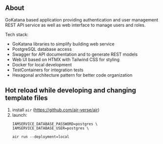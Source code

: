 ## About

GoKatana based application providing authentication and user management REST API service
as well as web interface to manage users and roles.

Tech stack:

- GoKatana libraries to simplify building web service
- PostgreSQL database access
- Swagger for API documentation and to generate REST models
- Web UI based on HTMX with Tailwind CSS for styling
- Docker for local development
- TestContainers for integration tests
- Hexagonal architecture pattern for better code organization

## Hot reload while developing and changing template files

1. install `air` (https://github.com/air-verse/air)
2. launch:
   ```shell
   IAMSERVICE_DATABASE_PASSWORD=postgres \
   IAMSERVICE_DATABASE_USER=postgres \
   
   air run --deployment=local
    ```
